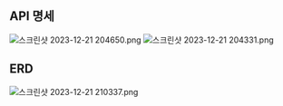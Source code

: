 ## API 명세 
![스크린샷 2023-12-21 204650.png](..%2F..%2FPictures%2FScreenshots%2F%EC%8A%A4%ED%81%AC%EB%A6%B0%EC%83%B7%202023-12-21%20204650.png)
![스크린샷 2023-12-21 204331.png](..%2F..%2FPictures%2FScreenshots%2F%EC%8A%A4%ED%81%AC%EB%A6%B0%EC%83%B7%202023-12-21%20204331.png)

## ERD
![스크린샷 2023-12-21 210337.png](..%2F..%2FPictures%2FScreenshots%2F%EC%8A%A4%ED%81%AC%EB%A6%B0%EC%83%B7%202023-12-21%20210337.png)